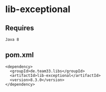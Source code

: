 # lib-exceptional

## Requires

    Java 8

## pom.xml

    <dependency>
      <groupId>de.team33.libs</groupId>
      <artifactId>lib-exceptional</artifactId>
      <version>8.3.0</version>
    </dependency>
